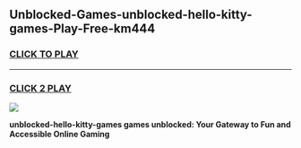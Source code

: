 
## Unblocked-Games-unblocked-hello-kitty-games-Play-Free-km444
<h3>
<a href="https://premium76.site?title=unblocked-hello-kitty-games&ref=22A">CLICK TO PLAY</a></h3>
<hr>

<h3>
<a href="https://premium76.site?title=unblocked-hello-kitty-games&ref=22A">CLICK 2 PLAY</a>
  
</h3>

<a href="https://premium76.site?title=unblocked-hello-kitty-games&ref=22A"><img src="https://clearcache.store/games.png"></a>


**unblocked-hello-kitty-games games unblocked: Your Gateway to Fun and Accessible Online Gaming**
